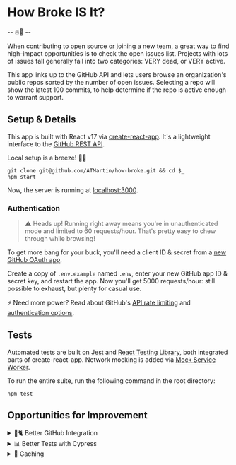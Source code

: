 # How Broke IS It?

-- 🔥🧯 --

When contributing to open source or joining a new team, a great way to find high-impact opportunities is to check the open issues list. Projects with lots of issues fall generally fall into two categories: VERY dead, or VERY active.

This app links up to the GitHub API and lets users browse an organization's public repos sorted by the number of open issues. Selecting a repo will show the latest 100 commits, to help determine if the repo is active enough to warrant support.


## Setup & Details

This app is built with React v17 via [create-react-app](https://create-react-app.dev/).
It's a lightweight interface to the [GitHub REST API](https://docs.github.com/en/rest).

Local setup is a breeze! 💨🍃

```
git clone git@github.com/ATMartin/how-broke.git && cd $_
npm start
```

Now, the server is running at [localhost:3000](http://localhost:3000).


### Authentication

> ⚠️  Heads up! Running right away means you're in unauthenticated mode and limited to 60 requests/hour.
> That's pretty easy to chew through while browsing!

To get more bang for your buck, you'll need a client ID & secret from a [new GitHub OAuth app](https://github.com/settings/applications/new).

Create a copy of `.env.example` named `.env`, enter your new GitHub app ID & secret key, and restart the app.
Now you'll get 5000 requests/hour: still possible to exhaust, but plenty for casual use.

⚡️ Need more power? Read about GitHub's [API rate limiting](https://docs.github.com/en/rest/overview/resources-in-the-rest-api#rate-limiting) and [authentication options](https://docs.github.com/en/rest/overview/resources-in-the-rest-api#authentication).

## Tests

Automated tests are built on [Jest](https://jestjs.io/docs/tutorial-react) and [React Testing Library](https://testing-library.com/docs/react-testing-library/intro/), both integrated parts of create-react-app. Network mocking is added via [Mock Service Worker](https://mswjs.io/).

To run the entire suite, run the following command in the root directory:

```
npm test
```


## Opportunities for Improvement

<details>
<summary>🐙🐈 Better GitHub Integration</summary>
<p>
Right now, "How Broke" exists as an exclusvely frontend application. This is great for quick development & cheap hosting, but locks our authentication options due to CORS limitations. The ideal next step for this project would be to build a simple proxy server for React to route through, allowing us to implement GitHub's <a href="https://docs.github.com/en/developers/apps/building-oauth-apps/authorizing-oauth-apps#web-application-flow">web application flow</a> and start thinking about how we might incorporate private repository access for individuals.
</p>
<p>
Honestly, the only limiting factor here is time: I'd rather deliver something decent-looking for users at the expense of technical complexity, but my next stop would be an Express/Flask/Gin app and a shiny new "Login with GitHub" button.
</p>
</details>

<details>
<summary>📊 Better Tests with Cypress</summary>
<p>
The tests here are pretty lame. They allowed me to verify behavior once the very initial proof-of-concept bits were in place, and and caught a number of regressions as I migrated from procedural to React-ish to Redux-ish architectures. They're sturdy enough to catch future refinements, but they're mostly "happy path" and do a poor job of testing edge cases or unexpected behavior - which, of course, are many  users' _favorite_ behaviors!
</p>
<p>
I'd love to throw a <a href="https://www.cypress.io/">Cypress</a> spec around this project, too. Right now, the app is using RTL and testing the one main component in semi-isolation. Cypress gives us true end-to-end testing and would make further changes a downright pleasure. I'm a little sad I didn't budget for this as part of the initial spec anyway!
</p>
</details>

<details>
<summary>🎒 Caching</summary>
<p>
We're making a whole bunch of API calls, often for the same info, in the course of using this app. Memoizing even a little bit of this data would make a huge difference. GitHub's API also supports <a href="https://docs.github.com/en/rest/overview/resources-in-the-rest-api#conditional-requests">conditional requests</a>, which would save us on not only transfer volume but also rate limit consumption. That's pretty neat! 📸
</p>
</details>
